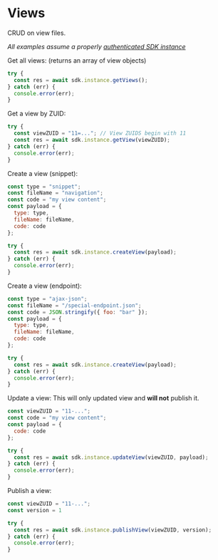 # Views

CRUD on view files.

_All examples assume a properly_ [_authenticated SDK instance_](tools/node-sdk/instantiation.md)

Get all views: \(returns an array of view objects\)

```javascript
try {
  const res = await sdk.instance.getViews();
} catch (err) {
  console.error(err);
}
```

Get a view by ZUID:

```javascript
try {
  const viewZUID = "11=..."; // View ZUIDS begin with 11
  const res = await sdk.instance.getView(viewZUID);
} catch (err) {
  console.error(err);
}
```

Create a view \(snippet\):

```javascript
const type = "snippet";
const fileName = "navigation";
const code = "my view content";
const payload = {
  type: type,
  fileName: fileName,
  code: code
};

try {
  const res = await sdk.instance.createView(payload);
} catch (err) {
  console.error(err);
}
```

Create a view \(endpoint\):

```javascript
const type = "ajax-json";
const fileName = "/special-endpoint.json";
const code = JSON.stringify({ foo: "bar" });
const payload = {
  type: type,
  fileName: fileName,
  code: code
};

try {
  const res = await sdk.instance.createView(payload);
} catch (err) {
  console.error(err);
}
```

Update a view: This will only updated view and **will not** publish it.

```javascript
const viewZUID = "11-...";
const code = "my view content";
const payload = {
  code: code
};

try {
  const res = await sdk.instance.updateView(viewZUID, payload);
} catch (err) {
  console.error(err);
}
```

Publish a view:

```javascript
const viewZUID = "11-...";
const version = 1

try {
  const res = await sdk.instance.publishView(viewZUID, version);
} catch (err) {
  console.error(err);
}
```

